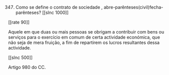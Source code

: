 347. Como se define o contrato de sociedade , abre-parênteses(civil)fecha-parênteses?
[[slnc 1000]]

[[rate 90]]

Aquele em que duas ou mais pessoas se obrigam a contribuir com bens ou serviços para o exercício em
comum  de  certa  actividade económica, que  não  seja  de  mera  fruição,  a  fim  de  repartirem os  lucros
resultantes dessa actividade.

[[slnc 500]]

Artigo 980 do CC.
